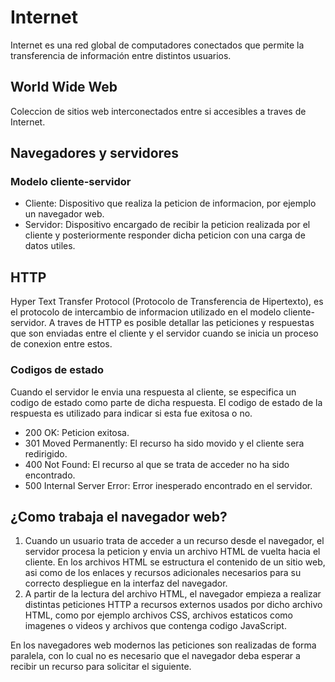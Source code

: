 # Internet

Internet es una red global de computadores conectados que permite la transferencia de información entre distintos usuarios.

## World Wide Web

Coleccion de sitios web interconectados entre si accesibles a traves de Internet.

## Navegadores y servidores

### Modelo cliente-servidor

- Cliente: Dispositivo que realiza la peticion de informacion, por ejemplo un navegador web.
- Servidor: Dispositivo encargado de recibir la peticion realizada por el cliente y posteriormente responder dicha peticion con una carga de datos utiles.

## HTTP

Hyper Text Transfer Protocol (Protocolo de Transferencia de Hipertexto), es el protocolo de intercambio de informacion utilizado en el modelo cliente-servidor. A traves de HTTP es posible detallar las peticiones y respuestas que son enviadas entre el cliente y el servidor cuando se inicia un proceso de conexion entre estos.

### Codigos de estado

Cuando el servidor le envia una respuesta al cliente, se especifica un codigo de estado como parte de dicha respuesta.
El codigo de estado de la respuesta es utilizado para indicar si esta fue exitosa o no.

- 200 OK: Peticion exitosa.
- 301 Moved Permanently: El recurso ha sido movido y el cliente sera redirigido.
- 400 Not Found: El recurso al que se trata de acceder no ha sido encontrado.
- 500 Internal Server Error: Error inesperado encontrado en el servidor.

## ¿Como trabaja el navegador web?

1. Cuando un usuario trata de acceder a un recurso desde el navegador, el servidor procesa la peticion y envia un archivo HTML de vuelta hacia el cliente. En los archivos HTML se estructura el contenido de un sitio web, asi como de los enlaces y recursos adicionales necesarios para su correcto despliegue en la interfaz del navegador.
2. A partir de la lectura del archivo HTML, el navegador empieza a realizar distintas peticiones HTTP a recursos externos usados por dicho archivo HTML, como por ejemplo archivos CSS, archivos estaticos como imagenes o videos y archivos que contenga codigo JavaScript.

En los navegadores web modernos las peticiones son realizadas de forma paralela, con lo cual no es necesario que el navegador deba esperar a recibir un recurso para solicitar el siguiente.